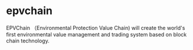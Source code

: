# epvchain
EPVChain （Environmental Protection Value Chain) will create the world's first environmental value management and trading system based on block chain technology.
